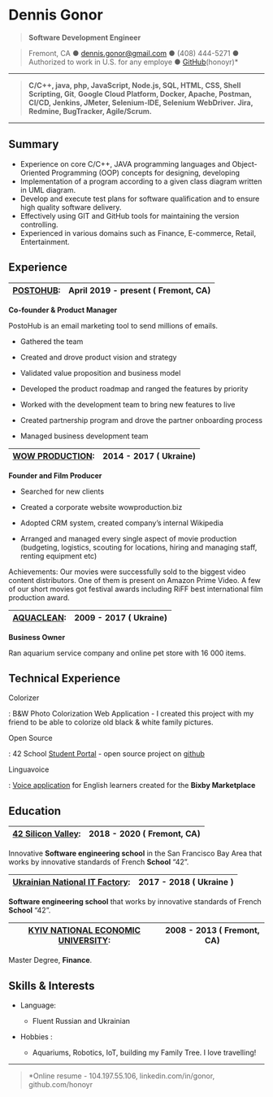 Dennis Gonor
============
> **Software Development Engineer**

> Fremont, CA  ●  <dennis.gonor@gmail.com> ●  (408) 444-5271 ● Authorized to work in U.S. for any employe ●  [GitHub](https://github.com/honoyr/)(honoyr)*

------

>**C/C++, java, php, JavaScript, Node.js, SQL, HTML, CSS, Shell Scripting, Git**,
>**Google Cloud Platform, Docker, Apache, Postman, CI/CD, Jenkins, JMeter, Selenium-IDE, Selenium WebDriver.**
>**Jira, Redmine, BugTracker, Agile/Scrum.**

------

Summary
---------
* Experience on core C/C++, JAVA programming languages and Object-Oriented Programming (OOP) concepts for designing, developing
* Implementation of a program according to a given class diagram written in UML diagram.
* Develop and execute test plans for software qualification and to ensure high quality software delivery.
* Effectively using GIT and GitHub tools for maintaining the version controlling.
* Experienced in various domains such as Finance, E-commerce, Retail, Entertainment.


Experience
----------

**[POSTOHUB](http://www.postohub.io):** |                             April 2019 - present ( Fremont, CA)
-------------------- | ----------------
**Co-founder & Product Manager**

PostoHub is an email marketing tool to send millions of emails.

* Gathered the team

* Created and drove product vision and strategy

* Validated value proposition and business model

* Developed the product roadmap and ranged the features by priority

* Worked with the development team to bring new features to live

* Created partnership program and drove the partner onboarding process

* Managed business development team


**[WOW PRODUCTION](https://www.wowproduction.biz/):** |               2014 - 2017 ( Ukraine)
-------------------- | ----------------

**Founder and Film Producer**

* Searched for new clients

* Created a corporate website wowproduction.biz

* Adopted CRM system, created company’s internal Wikipedia

* Arranged and managed every single aspect of movie production (budgeting, logistics, scouting for locations, hiring and managing staff, renting equipment etc)

Achievements: Our movies were successfully sold to the biggest video content distributors. One of them is present on Amazon Prime Video. A few of our short movies got festival awards including RiFF best international film production award.

**[AQUACLEAN]():** |                                                   2009 - 2017 ( Ukraine)
-------------------- | ----------------

**Business Owner**

Ran aquarium service company and online pet store with 16 000 items.

Technical Experience
--------------------

Colorizer

:   B&W Photo Colorization Web Application - I created this project with my friend to be able to colorize old black & white family pictures.


Open Source

:   42 School [Student Portal](https://cheatera.pp.ua/) - open source project on [github](https://github.com/cheatera-pp-ua/cheatera.pp.ua)

Linguavoice

:   [Voice application](https://youtu.be/7Cx90xXxALc) for English learners created for the **Bixby Marketplace**

Education
---------

| **[42 Silicon Valley](https://www.42.us.org/):** |                  2018 - 2020 ( Fremont, CA) |
-------------------- | ----------------
Innovative **Software engineering school** in the San Francisco Bay Area that works by innovative standards of French **School** “42”.

**[Ukrainian National IT Factory](https://unit.ua/en/):** |         2017 - 2018 ( Ukraine )
-------------------- | ----------------
**Software engineering school** that works by innovative standards of French **School** “42”.

**[KYIV NATIONAL ECONOMIC UNIVERSITY]():** |                         2008 - 2013 ( Fremont, CA)
-------------------- | ----------------
Master Degree, **Finance**.

Skills & Interests
----------------------------------------

* Language:

     * Fluent Russian and Ukrainian

* Hobbies :

     * Aquariums, Robotics, IoT, building my Family Tree. I love travelling!


----

> *Online resume - 104.197.55.106, linkedin.com/in/gonor,
> github.com/honoyr
